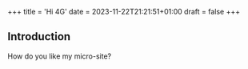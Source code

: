 +++
title = 'Hi 4G'
date = 2023-11-22T21:21:51+01:00
draft = false
+++

## Introduction

How do you like my micro-site?